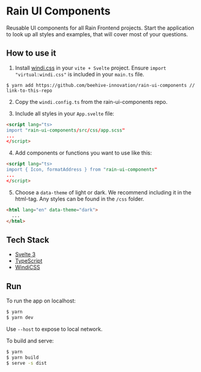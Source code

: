 # Rain UI Components

Reusable UI components for all Rain Frontend projects. Start the application to look up all styles and examples, that will cover most of your questions.

## How to use it

1. Install [windi.css](https://windicss.org/integrations/vite.html) in your `vite + Svelte` project. Ensure `import "virtual:windi.css"` is included in your `main.ts` file.

```shell
$ yarn add https://github.com/beehive-innovation/rain-ui-components // link-to-this-repo
```

2. Copy the `windi.config.ts` from the rain-ui-components repo.

3. Include all styles in your `App.svelte` file:

```html
<script lang="ts>
import "rain-ui-components/src/css/app.scss"
...
</script>
```

4. Add components or functions you want to use like this:

```html
<script lang="ts>
import { Icon, formatAddress } from "rain-ui-components"
...
</script>
```

5. Choose a `data-theme` of light or dark. We recommend including it in the html-tag. Any styles can be found in the `/css` folder.

```html
<html lang="en" data-theme="dark">
  ...
</html>
```

## Tech Stack

- [Svelte 3](https://svelte.dev/)
- [TypeScript](https://www.typescriptlang.org/)
- [WindiCSS](https://windicss.org/)

## Run

To run the app on localhost:

```bash
$ yarn
$ yarn dev
```

Use `--host` to expose to local network.

To build and serve:

```bash
$ yarn
$ yarn build
$ serve -s dist
```
